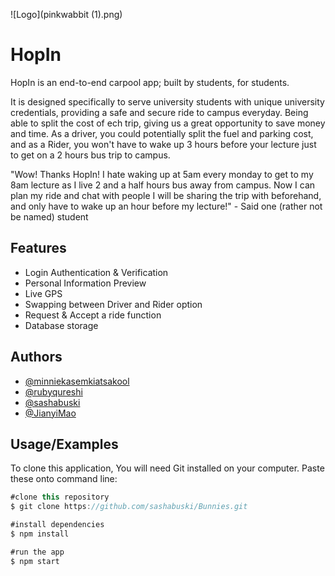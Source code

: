 
![Logo](pinkwabbit (1).png)

    
# HopIn 

HopIn is an end-to-end carpool app; built by students, for students.

It is designed specifically to serve university students with unique university credentials, providing a safe and secure ride to campus everyday. Being able to split the cost of ech trip, giving us a great opportunity to save money and time. As a driver, you could potentially split the fuel and parking cost, and as a Rider, you won't have to wake up 3 hours before your lecture just to get on a 2 hours bus trip to campus.


"Wow! Thanks HopIn! I hate waking up at 5am every monday to get to my 8am lecture as I live 2 and a half hours bus away from campus. Now I can plan my ride and chat with people I will be sharing the trip with beforehand, and only have to wake up an hour before my lecture!" - Said one (rather not be named) student




## Features

- Login Authentication & Verification
- Personal Information Preview
- Live GPS 
- Swapping between Driver and Rider option
- Request & Accept a ride function 
- Database storage

  
## Authors

- [@minniekasemkiatsakool](https://github.com/minniekasemkiatsakool)
- [@rubyqureshi](https://github.com/rubyqureshi)
- [@sashabuski](https://github.com/sashabuski)
- [@JianyiMao](https://github.com/JianyiMao)

  
## Usage/Examples
To clone this application, You will need Git installed on your computer. Paste these onto command line:

```javascript
#clone this repository
$ git clone https://github.com/sashabuski/Bunnies.git

#install dependencies
$ npm install

#run the app
$ npm start
```

  
